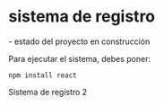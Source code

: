 <h1> sistema de registro </h1>
  - estado del proyecto en construcción

Para ejecutar el sistema, debes poner: 

```npm install react```

Sistema de registro 2
